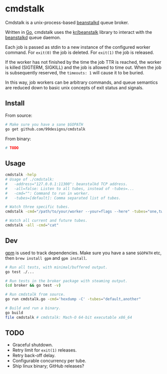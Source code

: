 cmdstalk
========

Cmdstalk is a unix-process-based [beanstalkd][beanstalkd] queue broker.

Written in [Go][golang], cmdstalk uses the [kr/beanstalk][beanstalk]
library to interact with the [beanstalkd][beanstalkd] queue daemon.

Each job is passed as stdin to a new instance of the configured worker command.
For `exit(0)` the job is deleted. For `exit(1)` the job is released.

If the worker has not finished by the time the job TTR is reached, the worker
is killed (SIGTERM, SIGKILL) and the job is allowed to time out. When the
job is subsequently reserved, the `timeouts: 1` will cause it to be buried.

In this way, job workers can be arbitrary commands, and queue semantics are
reduced down to basic unix concepts of exit status and signals.


Install
-------

From source:

```sh
# Make sure you have a sane $GOPATH
go get github.com/99designs/cmdstalk
```

From binary:

```sh
# TODO
```


Usage
-----

```sh
cmdstalk -help
# Usage of ./cmdstalk:
#   -address="127.0.0.1:11300": beanstalkd TCP address.
#   -all=false: Listen to all tubes, instead of -tubes=...
#   -cmd="": Command to run in worker.
#   -tubes=[default]: Comma separated list of tubes.

# Watch three specific tubes.
cmdstalk -cmd="/path/to/your/worker --your=flags --here" -tubes="one,two,three"

# Watch all current and future tubes.
cmdstalk -all -cmd="cat"
```


Dev
---

[gpm](https://github.com/pote/gpm) is used to track dependencies. Make sure
you have a sane `$GOPATH` etc, then `brew install gpm` and `gpm install`.

```sh
# Run all tests, with minimal/buffered output.
go test ./...

# Run tests in the broker package with steaming output.
(cd broker && go test -v)

# Run cmdstalk from source.
go run cmdstalk.go -cmd='hexdump -C' -tubes="default,another"

# Build and run a binary.
go build
file cmdstalk # cmdstalk: Mach-O 64-bit executable x86_64
```


TODO
----

* Graceful shutdown.
* Retry limit for `exit(1)` releases.
* Retry back-off delay.
* Configurable concurrency per tube.
* Ship linux binary; GitHub releases?


[beanstalkd]: http://kr.github.io/beanstalkd/
[beanstalk]: http://godoc.org/github.com/kr/beanstalk
[golang]: http://golang.org/
